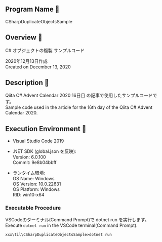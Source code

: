 ## Program Name 👻
CSharpDuplicateObjectsSample

## Overview 👻
C# オブジェクトの複製 サンプルコード<br>

2020年12月13日作成<br>
Created on December 13, 2020

## Description 👻
Qiita C# Advent Calendar 2020 16日目 の記事で使用したサンプルコードです。<br>
Sample code used in the article for the 16th day of the Qiita C# Advent Calendar 2020.

## Execution Environment 👻
* Visual Studio Code 2019<br>
* .NET SDK (global.json を反映):<br>
Version:   6.0.100<br>
Commit:    9e8b04bbff<br>

* ランタイム環境:<br>
 OS Name:     Windows<br>
 OS Version:  10.0.22631<br>
 OS Platform: Windows<br>
 RID:         win10-x64<br>

### Executable Procedure
VSCodeのターミナル(Command Prompt)で dotnet run を実行します。<br>
Execute `dotnet run` in the VSCode terminal(Command Prompt).

```
xxx\til\CSharpDuplicateObjectsSample>dotnet run
```



